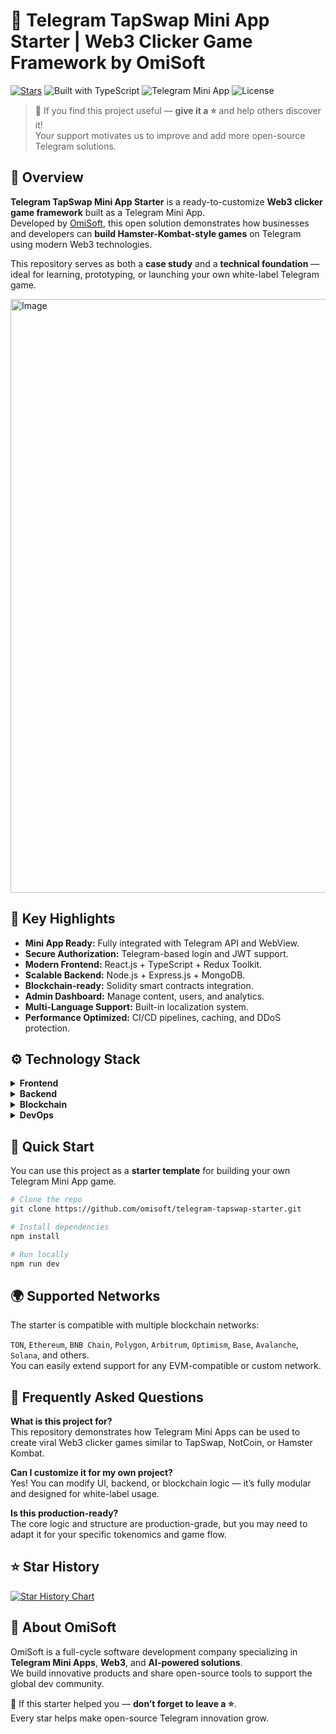 # 🚀 Telegram TapSwap Mini App Starter | Web3 Clicker Game Framework by OmiSoft

[![Stars](https://img.shields.io/github/stars/omisoft/telegram-tapswap-starter?style=social)](https://github.com/omisoft/telegram-tapswap-starter) ![Built with TypeScript](https://img.shields.io/badge/Built%20with-TypeScript-3178C6?logo=typescript) ![Telegram Mini App](https://img.shields.io/badge/Telegram-Mini%20App-blue?logo=telegram) ![License](https://img.shields.io/badge/license-MIT-green)

> 💫 If you find this project useful — **give it a ⭐** and help others discover it!  
> Your support motivates us to improve and add more open-source Telegram solutions.

## 🧩 Overview

**Telegram TapSwap Mini App Starter** is a ready-to-customize **Web3 clicker game framework** built as a Telegram Mini App.  
Developed by [OmiSoft](https://omisoft.net), this open solution demonstrates how businesses and developers can **build Hamster-Kombat-style games** on Telegram using modern Web3 technologies.

This repository serves as both a **case study** and a **technical foundation** — ideal for learning, prototyping, or launching your own white-label Telegram game.


<img width="1920" height="950" alt="Image" src="https://github.com/user-attachments/assets/23c166d8-78cb-4a40-9f09-4aefd2a674ec" />

## 🌟 Key Highlights

- **Mini App Ready:** Fully integrated with Telegram API and WebView.
- **Secure Authorization:** Telegram-based login and JWT support.
- **Modern Frontend:** React.js + TypeScript + Redux Toolkit.
- **Scalable Backend:** Node.js + Express.js + MongoDB.
- **Blockchain-ready:** Solidity smart contracts integration.
- **Admin Dashboard:** Manage content, users, and analytics.
- **Multi-Language Support:** Built-in localization system.
- **Performance Optimized:** CI/CD pipelines, caching, and DDoS protection.

## ⚙️ Technology Stack

<details>
  <summary><b>Frontend</b></summary>
  <ul>
    <li>React.js / Redux Toolkit / TypeScript</li>
    <li>Wagmi for wallet integrations</li>
    <li>Jest for unit testing</li>
  </ul>
</details>

<details>
  <summary><b>Backend</b></summary>
  <ul>
    <li>Node.js / Express.js / TypeScript</li>
    <li>MongoDB + Mongoose ORM</li>
    <li>Swagger for API documentation</li>
  </ul>
</details>

<details>
  <summary><b>Blockchain</b></summary>
  <ul>
    <li>Solidity Smart Contracts</li>
  </ul>
</details>

<details>
  <summary><b>DevOps</b></summary>
  <ul>
    <li>Docker + GitLab CI</li>
    <li>AWS Cloud Infrastructure</li>
  </ul>
</details>

## 🚀 Quick Start

You can use this project as a **starter template** for building your own Telegram Mini App game.

```bash
# Clone the repo
git clone https://github.com/omisoft/telegram-tapswap-starter.git

# Install dependencies
npm install

# Run locally
npm run dev
```

## 🌍 Supported Networks

The starter is compatible with multiple blockchain networks:

`TON`, `Ethereum`, `BNB Chain`, `Polygon`, `Arbitrum`, `Optimism`, `Base`, `Avalanche`, `Solana`, and others.  
You can easily extend support for any EVM-compatible or custom network.

## 💬 Frequently Asked Questions

**What is this project for?**  
This repository demonstrates how Telegram Mini Apps can be used to create viral Web3 clicker games similar to TapSwap, NotCoin, or Hamster Kombat.

**Can I customize it for my own project?**  
Yes! You can modify UI, backend, or blockchain logic — it’s fully modular and designed for white-label usage.

**Is this production-ready?**  
The core logic and structure are production-grade, but you may need to adapt it for your specific tokenomics and game flow.

## ⭐ Star History

[![Star History Chart](https://api.star-history.com/svg?repos=omisoft/telegram-tapswap-starter&type=Date)](https://star-history.com/#omisoft/telegram-tapswap-starter)

## 🧠 About OmiSoft

OmiSoft is a full-cycle software development company specializing in **Telegram Mini Apps**, **Web3**, and **AI-powered solutions**.  
We build innovative products and share open-source tools to support the global dev community.

💫 If this starter helped you — **don’t forget to leave a ⭐**.  
Every star helps make open-source Telegram innovation grow.
